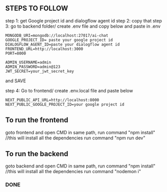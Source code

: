 ##  STEPS TO FOLLOW
step 1: get Google project id and dialogflow agent id
step 2: copy that 
step 3: go to backend folder/ create .env file and copy below and paste in .env
```
MONGODB_URI=mongodb://localhost:27017/ai-chat
GOOGLE_PROJECT_ID= paste your google project id
DIALOGFLOW_AGENT_ID=paste your dialogflow agent id
FRONTEND_URL=http://localhost:3000
PORT=8000

ADMIN_USERNAME=admin
ADMIN_PASSWORD=admin@123
JWT_SECRET=your_jwt_secret_key
```

and SAVE


step 4: Go to frontend/ create .env.local file and paste below
```
NEXT_PUBLIC_API_URL=http://localhost:8000
NEXT_PUBLIC_GOOGLE_PROJECT_ID=your google project id
```

## To run the frontend
goto frontend and open CMD in same path,
run command "npm install" //this will install all the dependencies
run command "npm run dev"

## To run the backend  
goto backend and open CMD in same path,
run command "npm install" //this will install all the dependencies
run command "nodemon i"

### DONE
